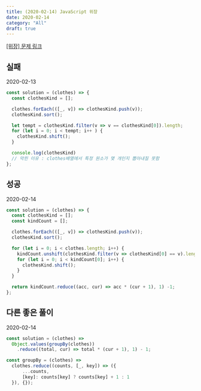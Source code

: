 ```yaml
---
title: (2020-02-14) JavaScript 위장
date: 2020-02-14
category: "All"
draft: true
---
```


[[위장] 문제 링크](https://programmers.co.kr/learn/courses/30/lessons/42578)

## 실패

2020-02-13

```javascript
const solution = (clothes) => {
  const clothesKind = [];

  clothes.forEach(([_, v]) => clothesKind.push(v));
  clothesKind.sort();

  let tempt = clothesKind.filter(v => v == clothesKind[0]).length;
  for (let i = 0; i < tempt; i++ ) {
    clothesKind.shift();
  }

  console.log(clothesKind)
  // 막힌 이유 : clothes배열에서 특정 원소가 몇 개인지 뽑아내질 못함
};
```

## 성공

2020-02-14

```javascript
const solution = (clothes) => {
  const clothesKind = [];
  const kindCount = [];

  clothes.forEach(([_, v]) => clothesKind.push(v));
  clothesKind.sort();

  for (let i = 0; i < clothes.length; i++) {
    kindCount.unshift(clothesKind.filter(v => clothesKind[0] == v).length);
    for (let i = 0; i < kindCount[0]; i++) {
      clothesKind.shift();
    }
  }

  return kindCount.reduce((acc, cur) => acc * (cur + 1), 1) -1;
};
```

## 다른 좋은 풀이

2020-02-14

```javascript
const solution = (clothes) =>
  Object.values(groupBy(clothes))
    .reduce((total, cur) => total * (cur + 1), 1) - 1;

const groupBy = (clothes) =>
  clothes.reduce((counts, [_, key]) => ({
      ...counts,
      [key]: counts[key] ? counts[key] + 1 : 1
  }), {});
```
